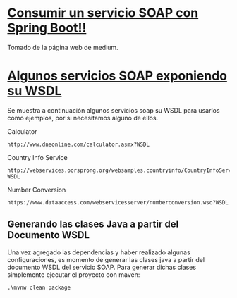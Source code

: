 # [Consumir un servicio SOAP con Spring Boot!!](https://medium.com/@Jhonjairochac/consumir-un-servicio-soap-con-spring-boot-238a9e162674)
Tomado de la página web de medium.

# [Algunos servicios SOAP exponiendo su WSDL](https://www.numpyninja.com/post/save-time-compiled-list-of-free-wsdl-urls)
Se muestra a continuación algunos servicios soap su WSDL para usarlos como ejemplos, por si 
necesitamos alguno de ellos.

Calculator
```
http://www.dneonline.com/calculator.asmx?WSDL
``````

Country Info Service
``````
http://webservices.oorsprong.org/websamples.countryinfo/CountryInfoService.wso?WSDL
``````

Number Conversion
``````
https://www.dataaccess.com/webservicesserver/numberconversion.wso?WSDL
``````

## Generando las clases Java a partir del Documento WSDL
Una vez agregado las dependencias y haber realizado algunas configuraciones, es momento
de generar las clases java a partir del documento WSDL del servicio SOAP. Para generar
dichas clases simplemente ejecutar el proyecto con maven:

````
.\mvnw clean package
````